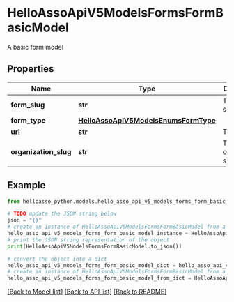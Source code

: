 # HelloAssoApiV5ModelsFormsFormBasicModel

A basic form model

## Properties

Name | Type | Description | Notes
------------ | ------------- | ------------- | -------------
**form_slug** | **str** | The form slug | [optional] 
**form_type** | [**HelloAssoApiV5ModelsEnumsFormType**](HelloAssoApiV5ModelsEnumsFormType.md) |  | [optional] 
**url** | **str** | The form url | [optional] 
**organization_slug** | **str** | The organization slug | [optional] 

## Example

```python
from helloasso_python.models.hello_asso_api_v5_models_forms_form_basic_model import HelloAssoApiV5ModelsFormsFormBasicModel

# TODO update the JSON string below
json = "{}"
# create an instance of HelloAssoApiV5ModelsFormsFormBasicModel from a JSON string
hello_asso_api_v5_models_forms_form_basic_model_instance = HelloAssoApiV5ModelsFormsFormBasicModel.from_json(json)
# print the JSON string representation of the object
print(HelloAssoApiV5ModelsFormsFormBasicModel.to_json())

# convert the object into a dict
hello_asso_api_v5_models_forms_form_basic_model_dict = hello_asso_api_v5_models_forms_form_basic_model_instance.to_dict()
# create an instance of HelloAssoApiV5ModelsFormsFormBasicModel from a dict
hello_asso_api_v5_models_forms_form_basic_model_from_dict = HelloAssoApiV5ModelsFormsFormBasicModel.from_dict(hello_asso_api_v5_models_forms_form_basic_model_dict)
```
[[Back to Model list]](../README.md#documentation-for-models) [[Back to API list]](../README.md#documentation-for-api-endpoints) [[Back to README]](../README.md)


